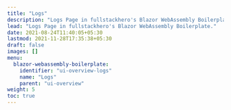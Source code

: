 ```yaml
---
title: "Logs"
description: "Logs Page in fullstackhero's Blazor WebAssembly Boilerplate."
lead: "Logs Page in fullstackhero's Blazor WebAssembly Boilerplate."
date: 2021-08-24T11:40:05+05:30
lastmod: 2021-11-28T17:35:38+05:30
draft: false
images: []
menu:
  blazor-webassembly-boilerplate:
    identifier: "ui-overview-logs"
    name: "Logs"
    parent: "ui-overview"
weight: 5
toc: true
---
```



